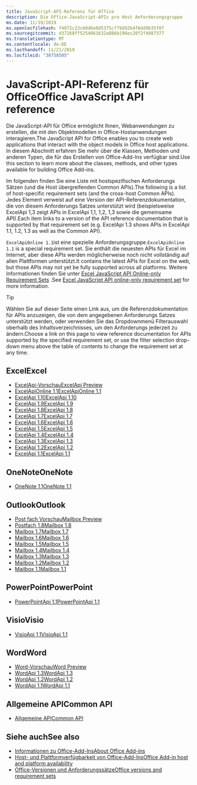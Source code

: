 ```yaml
---
title: JavaScript-API-Referenz für Office
description: Die Office-JavaScript-APIs pro Host Anforderungsgruppe
ms.date: 11/19/2019
ms.openlocfilehash: f4072c23cb0d6e0d5375cf79d92b4f6dd9b35f0f
ms.sourcegitcommit: d37268ff5254061632a886b196ec28f2f4087377
ms.translationtype: MT
ms.contentlocale: de-DE
ms.lasthandoff: 11/21/2019
ms.locfileid: "38758505"
---
```

# <a name="office-javascript-api-reference"></a><span data-ttu-id="8f846-103">JavaScript-API-Referenz für Office</span><span class="sxs-lookup"><span data-stu-id="8f846-103">Office JavaScript API reference</span></span>

<span data-ttu-id="8f846-104">Die JavaScript-API für Office ermöglicht Ihnen, Webanwendungen zu erstellen, die mit den Objektmodellen in Office-Hostanwendungen interagieren.</span><span class="sxs-lookup"><span data-stu-id="8f846-104">The JavaScript API for Office enables you to create web applications that interact with the object models in Office host applications.</span></span> <span data-ttu-id="8f846-105">In diesem Abschnitt erfahren Sie mehr über die Klassen, Methoden und anderen Typen, die für das Erstellen von Office-Add-Ins verfügbar sind.</span><span class="sxs-lookup"><span data-stu-id="8f846-105">Use this section to learn more about the classes, methods, and other types available for building Office Add-ins.</span></span>

<span data-ttu-id="8f846-106">Im folgenden finden Sie eine Liste mit hostspezifischen Anforderungs Sätzen (und die Host übergreifenden Common APIs).</span><span class="sxs-lookup"><span data-stu-id="8f846-106">The following is a list of host-specific requirement sets (and the cross-host Common APIs).</span></span> <span data-ttu-id="8f846-107">Jedes Element verweist auf eine Version der API-Referenzdokumentation, die von diesem Anforderungs Satzes unterstützt wird (beispielsweise ExcelApi 1,3 zeigt APIs in ExcelApi 1,1, 1,2, 1,3 sowie die gemeinsame API).</span><span class="sxs-lookup"><span data-stu-id="8f846-107">Each item links to a version of the API reference documentation that is supported by that requirement set (e.g. ExcelApi 1.3 shows APIs in ExcelApi 1.1, 1.2, 1.3 as well as the Common API).</span></span>

<span data-ttu-id="8f846-108">`ExcelApiOnline 1.1`ist eine spezielle Anforderungsgruppe.</span><span class="sxs-lookup"><span data-stu-id="8f846-108">`ExcelApiOnline 1.1` is a special requirement set.</span></span> <span data-ttu-id="8f846-109">Sie enthält die neuesten APIs für Excel im Internet, aber diese APIs werden möglicherweise noch nicht vollständig auf allen Plattformen unterstützt.</span><span class="sxs-lookup"><span data-stu-id="8f846-109">It contains the latest APIs for Excel on the web, but those APIs may not yet be fully supported across all platforms.</span></span> <span data-ttu-id="8f846-110">Weitere Informationen finden Sie unter [Excel JavaScript API Online-only Requirement Sets](/office/dev/add-ins/reference/requirement-sets/excel-api-online-requirement-set) .</span><span class="sxs-lookup"><span data-stu-id="8f846-110">See [Excel JavaScript API online-only requirement set](/office/dev/add-ins/reference/requirement-sets/excel-api-online-requirement-set) for more information.</span></span>

> [!TIP]
> <span data-ttu-id="8f846-111">Wählen Sie auf dieser Seite einen Link aus, um die Referenzdokumentation für APIs anzuzeigen, die von dem angegebenen Anforderungs Satzes unterstützt werden, oder verwenden Sie das Dropdownmenü Filterauswahl oberhalb des Inhaltsverzeichnisses, um den Anforderungs jederzeit zu ändern.</span><span class="sxs-lookup"><span data-stu-id="8f846-111">Choose a link on this page to view reference documentation for APIs supported by the specified requirement set, or use the filter selection drop-down menu above the table of contents to change the requirement set at any time.</span></span>

## <a name="excel"></a><span data-ttu-id="8f846-112">Excel</span><span class="sxs-lookup"><span data-stu-id="8f846-112">Excel</span></span>

- [<span data-ttu-id="8f846-113">ExcelApi-Vorschau</span><span class="sxs-lookup"><span data-stu-id="8f846-113">ExcelApi Preview</span></span>](/javascript/api/excel?view=excel-js-preview)
- [<span data-ttu-id="8f846-114">ExcelApiOnline 1,1</span><span class="sxs-lookup"><span data-stu-id="8f846-114">ExcelApiOnline 1.1</span></span>](/javascript/api/excel?view=excel-js-online)
- [<span data-ttu-id="8f846-115">ExcelApi 1.10</span><span class="sxs-lookup"><span data-stu-id="8f846-115">ExcelApi 1.10</span></span>](/javascript/api/excel?view=excel-js-1.10)
- [<span data-ttu-id="8f846-116">ExcelApi 1.9</span><span class="sxs-lookup"><span data-stu-id="8f846-116">ExcelApi 1.9</span></span>](/javascript/api/excel?view=excel-js-1.9)
- [<span data-ttu-id="8f846-117">ExcelApi 1.8</span><span class="sxs-lookup"><span data-stu-id="8f846-117">ExcelApi 1.8</span></span>](/javascript/api/excel?view=excel-js-1.8)
- [<span data-ttu-id="8f846-118">ExcelApi 1.7</span><span class="sxs-lookup"><span data-stu-id="8f846-118">ExcelApi 1.7</span></span>](/javascript/api/excel?view=excel-js-1.7)
- [<span data-ttu-id="8f846-119">ExcelApi 1.6</span><span class="sxs-lookup"><span data-stu-id="8f846-119">ExcelApi 1.6</span></span>](/javascript/api/excel?view=excel-js-1.6)
- [<span data-ttu-id="8f846-120">ExcelApi 1.5</span><span class="sxs-lookup"><span data-stu-id="8f846-120">ExcelApi 1.5</span></span>](/javascript/api/excel?view=excel-js-1.5)
- [<span data-ttu-id="8f846-121">ExcelApi 1.4</span><span class="sxs-lookup"><span data-stu-id="8f846-121">ExcelApi 1.4</span></span>](/javascript/api/excel?view=excel-js-1.4)
- [<span data-ttu-id="8f846-122">ExcelApi 1.3</span><span class="sxs-lookup"><span data-stu-id="8f846-122">ExcelApi 1.3</span></span>](/javascript/api/excel?view=excel-js-1.3)
- [<span data-ttu-id="8f846-123">ExcelApi 1.2</span><span class="sxs-lookup"><span data-stu-id="8f846-123">ExcelApi 1.2</span></span>](/javascript/api/excel?view=excel-js-1.2)
- [<span data-ttu-id="8f846-124">ExcelApi 1.1</span><span class="sxs-lookup"><span data-stu-id="8f846-124">ExcelApi 1.1</span></span>](/javascript/api/excel?view=excel-js-1.1)

## <a name="onenote"></a><span data-ttu-id="8f846-125">OneNote</span><span class="sxs-lookup"><span data-stu-id="8f846-125">OneNote</span></span>

- [<span data-ttu-id="8f846-126">OneNote 1,1</span><span class="sxs-lookup"><span data-stu-id="8f846-126">OneNote 1.1</span></span>](/javascript/api/onenote?view=onenote-js-1.1)

## <a name="outlook"></a><span data-ttu-id="8f846-127">Outlook</span><span class="sxs-lookup"><span data-stu-id="8f846-127">Outlook</span></span>

- [<span data-ttu-id="8f846-128">Post fach Vorschau</span><span class="sxs-lookup"><span data-stu-id="8f846-128">Mailbox Preview</span></span>](/javascript/api/outlook?view=outlook-js-preview)
- [<span data-ttu-id="8f846-129">Postfach 1.8</span><span class="sxs-lookup"><span data-stu-id="8f846-129">Mailbox 1.8</span></span>](/javascript/api/outlook?view=outlook-js-1.8)
- [<span data-ttu-id="8f846-130">Mailbox 1.7</span><span class="sxs-lookup"><span data-stu-id="8f846-130">Mailbox 1.7</span></span>](/javascript/api/outlook?view=outlook-js-1.7)
- [<span data-ttu-id="8f846-131">Mailbox 1.6</span><span class="sxs-lookup"><span data-stu-id="8f846-131">Mailbox 1.6</span></span>](/javascript/api/outlook?view=outlook-js-1.6)
- [<span data-ttu-id="8f846-132">Mailbox 1.5</span><span class="sxs-lookup"><span data-stu-id="8f846-132">Mailbox 1.5</span></span>](/javascript/api/outlook?view=outlook-js-1.5)
- [<span data-ttu-id="8f846-133">Mailbox 1.4</span><span class="sxs-lookup"><span data-stu-id="8f846-133">Mailbox 1.4</span></span>](/javascript/api/outlook?view=outlook-js-1.4)
- [<span data-ttu-id="8f846-134">Mailbox 1.3</span><span class="sxs-lookup"><span data-stu-id="8f846-134">Mailbox 1.3</span></span>](/javascript/api/outlook?view=outlook-js-1.3)
- [<span data-ttu-id="8f846-135">Mailbox 1.2</span><span class="sxs-lookup"><span data-stu-id="8f846-135">Mailbox 1.2</span></span>](/javascript/api/outlook?view=outlook-js-1.2)
- [<span data-ttu-id="8f846-136">Mailbox 1.1</span><span class="sxs-lookup"><span data-stu-id="8f846-136">Mailbox 1.1</span></span>](/javascript/api/outlook?view=outlook-js-1.1)

## <a name="powerpoint"></a><span data-ttu-id="8f846-137">PowerPoint</span><span class="sxs-lookup"><span data-stu-id="8f846-137">PowerPoint</span></span>

- [<span data-ttu-id="8f846-138">PowerPointApi 1.1</span><span class="sxs-lookup"><span data-stu-id="8f846-138">PowerPointApi 1.1</span></span>](/javascript/api/powerpoint?view=powerpoint-js-1.1)

## <a name="visio"></a><span data-ttu-id="8f846-139">Visio</span><span class="sxs-lookup"><span data-stu-id="8f846-139">Visio</span></span>

- [<span data-ttu-id="8f846-140">VisioApi 1,1</span><span class="sxs-lookup"><span data-stu-id="8f846-140">VisioApi 1.1</span></span>](/javascript/api/visio?view=visio-js-1.1)

## <a name="word"></a><span data-ttu-id="8f846-141">Word</span><span class="sxs-lookup"><span data-stu-id="8f846-141">Word</span></span>

- [<span data-ttu-id="8f846-142">Word-Vorschau</span><span class="sxs-lookup"><span data-stu-id="8f846-142">Word Preview</span></span>](/javascript/api/word?view=word-js-preview)
- [<span data-ttu-id="8f846-143">WordApi 1.3</span><span class="sxs-lookup"><span data-stu-id="8f846-143">WordApi 1.3</span></span>](/javascript/api/word?view=word-js-1.3)
- [<span data-ttu-id="8f846-144">WordApi 1.2</span><span class="sxs-lookup"><span data-stu-id="8f846-144">WordApi 1.2</span></span>](/javascript/api/word?view=word-js-1.2)
- [<span data-ttu-id="8f846-145">WordApi 1.1</span><span class="sxs-lookup"><span data-stu-id="8f846-145">WordApi 1.1</span></span>](/javascript/api/word?view=word-js-1.1)

## <a name="common-api"></a><span data-ttu-id="8f846-146">Allgemeine API</span><span class="sxs-lookup"><span data-stu-id="8f846-146">Common API</span></span>

- [<span data-ttu-id="8f846-147">Allgemeine API</span><span class="sxs-lookup"><span data-stu-id="8f846-147">Common API</span></span>](/javascript/api/office?view=common-js)

## <a name="see-also"></a><span data-ttu-id="8f846-148">Siehe auch</span><span class="sxs-lookup"><span data-stu-id="8f846-148">See also</span></span>

- [<span data-ttu-id="8f846-149">Informationen zu Office-Add-Ins</span><span class="sxs-lookup"><span data-stu-id="8f846-149">About Office Add-ins</span></span>](/office/dev/add-ins/overview)
- [<span data-ttu-id="8f846-150">Host- und Plattformverfügbarkeit von Office-Add-Ins</span><span class="sxs-lookup"><span data-stu-id="8f846-150">Office Add-in host and platform availability</span></span>](/office/dev/add-ins/overview/office-add-in-availability)
- [<span data-ttu-id="8f846-151">Office-Versionen und Anforderungssätze</span><span class="sxs-lookup"><span data-stu-id="8f846-151">Office versions and requirement sets</span></span>](/office/dev/add-ins/develop/office-versions-and-requirement-sets)

